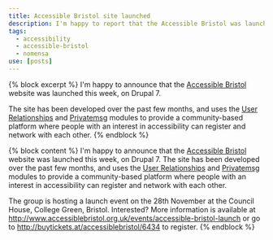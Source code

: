 ```yaml
---
title: Accessible Bristol site launched
description: I'm happy to report that the Accessible Bristol was launched this week, on Drupal 7.
tags:
  - accessibility
  - accessible-bristol
  - nomensa
use: [posts]
---
```

{% block excerpt %}
I'm happy to announce that the [Accessible Bristol](http://www.accessiblebristol.org.uk) website was launched this week, on Drupal 7.

The site has been developed over the past few months, and uses the [User Relationships](http://drupal.org/project/user_relationships) and [Privatemsg](http://drupal.org/project/privatemsg) modules to provide a community-based platform where people with an interest in accessibility can register and network with each other.
{% endblock %}

{% block content %}
I'm happy to announce that the [Accessible Bristol](http://www.accessiblebristol.org.uk) website was launched this week, on Drupal 7. The site has been developed over the past few months, and uses the [User Relationships](http://drupal.org/project/user_relationships) and [Privatemsg](http://drupal.org/project/privatemsg) modules to provide a community-based platform where people with an interest in accessibility can register and network with each other.

The group is hosting a launch event on the 28th November at the Council House, College Green, Bristol. Interested? More information is available at <http://www.accessiblebristol.org.uk/events/accessible-bristol-launch> or go to <http://buytickets.at/accessiblebristol/6434> to register.
{% endblock %}
